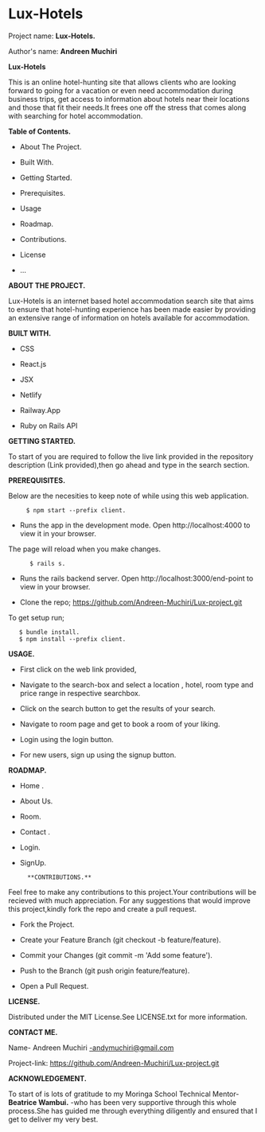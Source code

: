 # Lux-Hotels

Project name: **Lux-Hotels.**

Author's name: **Andreen Muchiri**

**Lux-Hotels**

This is an online hotel-hunting site that allows clients  who are looking forward to going for a vacation or even need accommodation during business trips, get access to information about hotels near their locations and those that fit their needs.It frees one off the stress that comes along with searching for hotel accommodation.

**Table of Contents.**
* About The Project.

* Built With.

* Getting Started.

* Prerequisites.

* Usage

* Roadmap.

* Contributions.

* License

* ...

**ABOUT THE PROJECT.**

Lux-Hotels  is an internet based hotel accommodation search site  that aims to ensure that hotel-hunting experience has been made easier by providing an extensive range of information on hotels available for accommodation.

**BUILT WITH.**

* CSS

* React.js

* JSX

* Netlify

* Railway.App

* Ruby on Rails API

**GETTING STARTED.**

To start of you are required to follow the live link provided in the repository description (Link provided),then go ahead and type in the search section.

**PREREQUISITES.**

Below are the necesities to keep note of while using this web application.

         $ npm start --prefix client.

* Runs the app in the development mode.
Open http://localhost:4000 to view it in your browser.

The page will reload when you make changes.

          $ rails s.

 *  Runs the rails backend server.
    Open http://localhost:3000/end-point to view in your browser.      


 * Clone the repo;
   https://github.com/Andreen-Muchiri/Lux-project.git

  To get setup run;

       $ bundle install.
       $ npm install --prefix client.
        
    
    
   
**USAGE.**
* First click on the web link provided,

* Navigate to the search-box and select a location , hotel, room type  and price range in respective searchbox.

* Click on the search button to get the results of your search.

* Navigate to room page and get to book a room of your liking.

* Login using the login button.

* For new users, sign up using the signup button.





**ROADMAP.**

* Home .

* About Us.

* Room.

* Contact .

* Login.

* SignUp.
    
        **CONTRIBUTIONS.**

Feel free to make any contributions to this project.Your contributions will be recieved with much appreciation. For any suggestions that would improve this project,kindly fork the repo and create a pull request.

* Fork the Project.

* Create your Feature Branch (git checkout -b feature/feature).

* Commit your Changes (git commit -m 'Add some feature').

* Push to the Branch (git push origin feature/feature).

* Open a Pull Request.

**LICENSE.**

Distributed under the MIT License.See LICENSE.txt for more information.


**CONTACT ME.**

Name- Andreen Muchiri -andymuchiri@gmail.com

Project-link: https://github.com/Andreen-Muchiri/Lux-project.git




**ACKNOWLEDGEMENT.**

To start of is lots of gratitude to my Moringa School Technical Mentor- **Beatrice Wambui.** -who has been very supportive through this whole process.She has guided me through everything diligently and ensured that I get to deliver my very best.




